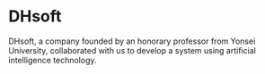 # DHsoft
DHsoft, a company founded by an honorary professor from Yonsei University, collaborated with us to develop a system using artificial intelligence technology.
